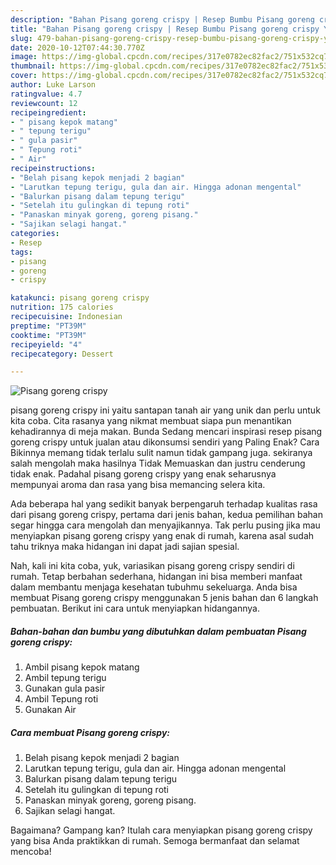 ```yaml
---
description: "Bahan Pisang goreng crispy | Resep Bumbu Pisang goreng crispy Yang Menggugah Selera"
title: "Bahan Pisang goreng crispy | Resep Bumbu Pisang goreng crispy Yang Menggugah Selera"
slug: 479-bahan-pisang-goreng-crispy-resep-bumbu-pisang-goreng-crispy-yang-menggugah-selera
date: 2020-10-12T07:44:30.770Z
image: https://img-global.cpcdn.com/recipes/317e0782ec82fac2/751x532cq70/pisang-goreng-crispy-foto-resep-utama.jpg
thumbnail: https://img-global.cpcdn.com/recipes/317e0782ec82fac2/751x532cq70/pisang-goreng-crispy-foto-resep-utama.jpg
cover: https://img-global.cpcdn.com/recipes/317e0782ec82fac2/751x532cq70/pisang-goreng-crispy-foto-resep-utama.jpg
author: Luke Larson
ratingvalue: 4.7
reviewcount: 12
recipeingredient:
- " pisang kepok matang"
- " tepung terigu"
- " gula pasir"
- " Tepung roti"
- " Air"
recipeinstructions:
- "Belah pisang kepok menjadi 2 bagian"
- "Larutkan tepung terigu, gula dan air. Hingga adonan mengental"
- "Balurkan pisang dalam tepung terigu"
- "Setelah itu gulingkan di tepung roti"
- "Panaskan minyak goreng, goreng pisang."
- "Sajikan selagi hangat."
categories:
- Resep
tags:
- pisang
- goreng
- crispy

katakunci: pisang goreng crispy 
nutrition: 175 calories
recipecuisine: Indonesian
preptime: "PT39M"
cooktime: "PT39M"
recipeyield: "4"
recipecategory: Dessert

---
```



![Pisang goreng crispy](https://img-global.cpcdn.com/recipes/317e0782ec82fac2/751x532cq70/pisang-goreng-crispy-foto-resep-utama.jpg)


pisang goreng crispy ini yaitu santapan tanah air yang unik dan perlu untuk kita coba. Cita rasanya yang nikmat membuat siapa pun menantikan kehadirannya di meja makan.
Bunda Sedang mencari inspirasi resep pisang goreng crispy untuk jualan atau dikonsumsi sendiri yang Paling Enak? Cara Bikinnya memang tidak terlalu sulit namun tidak gampang juga. sekiranya salah mengolah maka hasilnya Tidak Memuaskan dan justru cenderung tidak enak. Padahal pisang goreng crispy yang enak seharusnya mempunyai aroma dan rasa yang bisa memancing selera kita.



Ada beberapa hal yang sedikit banyak berpengaruh terhadap kualitas rasa dari pisang goreng crispy, pertama dari jenis bahan, kedua pemilihan bahan segar hingga cara mengolah dan menyajikannya. Tak perlu pusing jika mau menyiapkan pisang goreng crispy yang enak di rumah, karena asal sudah tahu triknya maka hidangan ini dapat jadi sajian spesial.


Nah, kali ini kita coba, yuk, variasikan pisang goreng crispy sendiri di rumah. Tetap berbahan sederhana, hidangan ini bisa memberi manfaat dalam membantu menjaga kesehatan tubuhmu sekeluarga. Anda bisa membuat Pisang goreng crispy menggunakan 5 jenis bahan dan 6 langkah pembuatan. Berikut ini cara untuk menyiapkan hidangannya.

<!--inarticleads1-->

##### Bahan-bahan dan bumbu yang dibutuhkan dalam pembuatan Pisang goreng crispy:

1. Ambil  pisang kepok matang
1. Ambil  tepung terigu
1. Gunakan  gula pasir
1. Ambil  Tepung roti
1. Gunakan  Air




<!--inarticleads2-->

##### Cara membuat Pisang goreng crispy:

1. Belah pisang kepok menjadi 2 bagian
1. Larutkan tepung terigu, gula dan air. Hingga adonan mengental
1. Balurkan pisang dalam tepung terigu
1. Setelah itu gulingkan di tepung roti
1. Panaskan minyak goreng, goreng pisang.
1. Sajikan selagi hangat.




Bagaimana? Gampang kan? Itulah cara menyiapkan pisang goreng crispy yang bisa Anda praktikkan di rumah. Semoga bermanfaat dan selamat mencoba!
